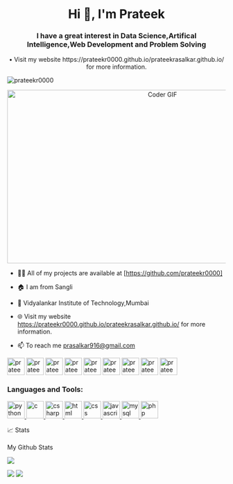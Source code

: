 <h1 align="center">Hi 👋, I'm Prateek</h1>
<h3 align="center">I have a great interest in Data Science,Artifical Intelligence,Web Development and Problem Solving</h3>
<p align="center">• Visit my website https://prateekr0000.github.io/prateekrasalkar.github.io/ for more information.</p>
<p align="left">
    <img src="https://komarev.com/ghpvc/?username=prateekr0000&label=Profile%20views&color=0e75b6&style=flat" alt="prateekr0000" /> </p>

<p align="center">
<a href="https://prateekr0000.github.io/prateekrasalkar.github.io/"><img src="https://media.giphy.com/media/SWoSkN6DxTszqIKEqv/giphy.gif" alt="Coder GIF" width="700" height="400"></p></a>


- 👨‍💻 All of my projects are available at [https://github.com/prateekr0000]

- 🏠 I am from Sangli

- 🏫 Vidyalankar Institute of Technology,Mumbai

- 🌐 Visit my website https://prateekr0000.github.io/prateekrasalkar.github.io/ for more information.

- 📫 To reach me prasalkar916@gmail.com

<p align="left">
  <a href="https://www.linkedin.com/in/prateek-rasalkar-54653421b/" target="blank"><img align="center" src="https://cdn.jsdelivr.net/npm/simple-icons@3.0.1/icons/linkedin.svg" alt="prateekr0000" height="40" width="40" /></a>
<a href="https://www.facebook.com/prateek.rasalkar.3" target="blank"><img align="center" src="https://cdn.jsdelivr.net/npm/simple-icons@3.13.0/icons/facebook.svg" alt="prateekr0000" height="40" width="40" /></a>
<a href="https://www.instagram.com/prateek_rasalkar/" target="blank"><img align="center" src="https://cdn.jsdelivr.net/npm/simple-icons@3.13.0/icons/instagram.svg" alt="prateekr0000" height="40" width="40" /></a>
  <a href="https://www.snapchat.com/add/prateek_150902?share_id=jYy0FeszcZ8&locale=en-US" target="blank"><img align="center" src="https://cdn.jsdelivr.net/npm/simple-icons@3.13.0/icons/snapchat.svg" alt="prateekr0000" height="40" width="40" /></a>
<a href="https://youtube.com/@prateekrasalkar1755?si=LVxFFjuOJcJJUDzj" target="blank"><img align="center" src="https://cdn.jsdelivr.net/npm/bootstrap-icons@1.2.1/icons/youtube.svg" alt="prateekr0000" height="40" width="40" /></a>
<a href="mailto: prasalkar916@gmail.com" target="blank"><img align="center" src="https://cdn.jsdelivr.net/npm/bootstrap-icons@1.2.1/icons/mailbox2.svg" alt="prateekr0000" height="40" width="40" /></a>
    <a href="https://twitter.com/PrateekRasalkar" target="blank"><img align="center" src="https://cdn.jsdelivr.net/npm/bootstrap-icons@1.2.1/icons/twitter.svg" alt="prateekr0000" height="40" width="40" /></a>
<a href="https://github.com/prateekr0000" target="blank"><img align="center" src="https://cdn.jsdelivr.net/npm/bootstrap-icons@1.2.1/icons/github.svg" alt="prateekr0000" height="40" width="40" /></a>
<a href="https://t.me/prateek_rasalkar" target="blank"><img align="center" src="https://fontawesomeicons.com/lib/svg/telegram-logo-duotone.svg" alt="prateekr0000" height="40" width="40" /></a>


    
</p>


<h3 align="left">Languages and Tools:</h3>
<p align="left">
    <a href="https://www.python.org" target="_blank"> <img src="https://cdn.jsdelivr.net/npm/simple-icons@3.13.0/icons/python.svg" alt="python" width="40" height="40"/> </a>
      <a href="https://www.cprogramming.com/" target="_blank"> <img src="https://cdn.jsdelivr.net/npm/simple-icons@3.13.0/icons/c.svg" alt="c" width="40" height="40"/> </a>
      <a href="https://en.wikipedia.org/wiki/C_Sharp_(programming_language)" target="_blank"> <img src="https://cdn.jsdelivr.net/npm/simple-icons@3.13.0/icons/csharp.svg" alt="csharp" width="40" height="40"/> </a>
    <a href="https://html.com/" target="_blank"> <img src="https://cdn.jsdelivr.net/npm/simple-icons@3.13.0/icons/html5.svg" alt="html" width="40" height="40"/> </a>
    <a href="https://web.dev/learn/css/" target="_blank"> <img src="https://cdn.jsdelivr.net/npm/simple-icons@3.13.0/icons/css3.svg" alt="css" width="40" height="40"/> </a>
    <a href="https://www.javascript.com/" target="_blank"> <img src="https://cdn.jsdelivr.net/npm/simple-icons@3.13.0/icons/javascript.svg" alt="javascript" width="40" height="40"/> </a>
    <a href="https://www.mysql.com/" target="_blank"> <img src="https://cdn.jsdelivr.net/npm/simple-icons@3.13.0/icons/mysql.svg" alt="mysql" width="40" height="40"/> </a>
    <a href="https://www.php.net/" target="_blank"> <img src="https://cdn.jsdelivr.net/npm/simple-icons@3.13.0/icons/php.svg" alt="php" width="40" height="40"/> </a>
    </p>

 

<summary>📈 Stats</summary>
<br>
My Github Stats

![](http://github-profile-summary-cards.vercel.app/api/cards/profile-details?username=prateekr0000&theme=dracula) 

![](http://github-profile-summary-cards.vercel.app/api/cards/repos-per-language?username=prateekr0000&theme=dracula) 
![](http://github-profile-summary-cards.vercel.app/api/cards/most-commit-language?username=prateekr0000&theme=dracula)


<br>
